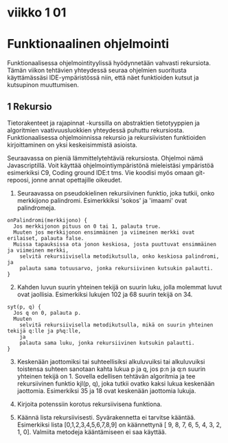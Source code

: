 # viikko 1 01


# Funktionaalinen ohjelmointi

Funktionaalisessa ohjelmointityylissä hyödynnetään vahvasti rekursiota. Tämän viikon tehtävien yhteydessä seuraa ohjelmien suoritusta käyttämässäsi IDE-ympäristössä niin, että näet funktioiden kutsut ja kutsupinon muuttumisen.


## 1 Rekursio

Tietorakenteet ja rajapinnat -kurssilla on abstraktien tietotyyppien ja algoritmien vaativuusluokkien yhteydessä puhuttu rekursiosta. Funktionaalisessa ohjelmoinnissa rekursio ja rekursiivisten funktioiden kirjoittaminen on yksi keskeisimmistä asioista.

Seuraavassa on pieniä lämmittelytehtäviä rekursiosta. Ohjelmoi nämä Javascriptillä. Voit käyttää ohjelmointiympäristönä mieleistäsi ympäristöä esimerkiksi C9, Coding ground IDE:t tms.
Vie koodisi myös omaan git-repoosi, jonne annat opettajille oikeudet.


1. Seuraavassa on pseudokielinen rekursiivinen funktio, joka tutkii, onko merkkijono palindromi. Esimerkkiksi 'sokos' ja 'imaami' ovat palindromeja.

```
onPalindromi(merkkijono) {
  Jos merkkijonon pituus on 0 tai 1, palauta true.
  Muuten jos merkkijonon ensimmäinen ja viimeinen merkki ovat erilaiset, palauta false.
  Muissa tapauksissa ota jonon keskiosa, josta puuttuvat ensimmäinen ja viimeinen merkki,
    selvitä rekursiivisella metodikutsulla, onko keskiosa palindromi, ja
    palauta sama totuusarvo, jonka rekursiivinen kutsukin palautti.
}
```
2. Kahden luvun suurin yhteinen tekijä on suurin luku, jolla molemmat luvut ovat jaollisia.  Esimerkiksi lukujen 102 ja  68 suurin tekijä on 34.

```
syt(p, q) {
  Jos q on 0, palauta p.
  Muuten 
    selvitä rekursiivisella metodikutsulla, mikä on suurin yhteinen tekijä q:lle ja p%q:lle,
	ja
    palauta sama luku, jonka rekursiivinen kutsukin palautti.
}
```

3. Keskenään jaottomiksi tai suhteellisiksi alkuluvuiksi tai alkuluvuiksi toistensa suhteen sanotaan kahta lukua p ja q, jos p:n ja q:n suurin yhteinen tekijä on 1. Sovella edellisen tehtävän algoritmia ja tee rekursiivinen funktio kjl(p, q), joka tutkii ovatko kaksi lukua keskenään jaottomia. Esimerkiksi 35 ja 18 ovat keskenään jaottomia lukuja.

4. Kirjoita potenssiin korotus rekursiivisena funktiona. 

5. Käännä lista rekursiivisesti. Syvärakennetta ei tarvitse kääntää. Esimerkiksi lista [0,1,2,3,4,5,6,7,8,9] on käännettynä [ 9, 8, 7, 6, 5, 4, 3, 2, 1, 0]. Valmiita metodeja kääntämiseen ei saa käyttää.


